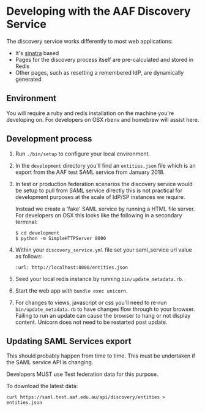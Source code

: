 # Developing with the AAF Discovery Service

The discovery service works differently to most web applications: 

* It's [sinatra](http://sinatrarb.com) based
* Pages for the discovery process itself are pre-calculated and stored in Redis
* Other pages, such as resetting a remembered IdP, are dynamically generated

## Environment

You will require a ruby and redis installation on the machine you're developing
on. For developers on OSX rbenv and homebrew will assist here.

## Development process

1. Run `./bin/setup` to configure your local environment.
1. In the `development` directory you'll find an `entities.json` file which is
   an export from the AAF test SAML service from January 2018.
1. In test or production federation scenarios the discovery service would be 
   setup to pull from SAML service directly this is not practical for development
   purposes at the scale of IdP/SP instances we require.

   Instead we create a 'fake' SAML service by running a HTML file server. For
   developers on OSX this looks like the following in a secondary terminal:

   ```
   $ cd development
   $ python -m SimpleHTTPServer 8000
   ```
1. Within your `discovery_service.yml` file set your saml_service url value as
   follows:

   ```
   :url: http://localhost:8000/entities.json
   ```
1. Seed your local redis instance by running `bin/update_metadata.rb`.
1. Start the web app with `bundle exec unicorn`.
1. For changes to views, javascript or css you'll need to re-run
   `bin/update_metadata.rb` to have changes flow through to your browser.
   Failing to run an update can cause the browser to hang or not display
   content. Unicorn does not need to be restarted post update.

## Updating SAML Services export

This should probably happen from time to time. This must be undertaken if the 
SAML service API is changing.

Developers MUST use Test federation data for this purpose.

To download the latest data:

```
curl https://saml.test.aaf.edu.au/api/discovery/entities > entities.json
```
